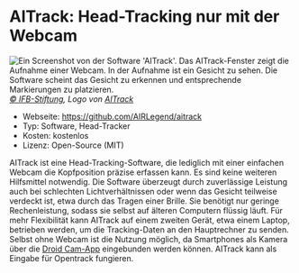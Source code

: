 # AITrack: Head-Tracking nur mit der Webcam

![](/aitrack.jpg "Ein Screenshot von der Software 'AITrack'. Das AITrack-Fenster zeigt die Aufnahme einer Webcam. In der Aufnahme ist ein Gesicht zu sehen. Die Software scheint das Gesicht zu erkennen und entsprechende Markierungen zu platzieren.")
*[© IFB-Stiftung](https://ifb-stiftung.de/), Logo von [AITrack](https://github.com/AIRLegend/aitrack/blob/master/Images/Logo.png)*

- Webseite: https://github.com/AIRLegend/aitrack
- Typ: Software, Head-Tracker
- Kosten: kostenlos
- Lizenz: Open-Source (MIT)

AITrack ist eine Head-Tracking-Software, die lediglich mit einer einfachen Webcam die Kopfposition präzise erfassen kann. Es sind keine weiteren Hilfsmittel notwendig. Die Software überzeugt durch zuverlässige Leistung auch bei schlechten Lichtverhältnissen oder wenn das Gesicht teilweise verdeckt ist, etwa durch das Tragen einer Brille. Sie benötigt nur geringe Rechenleistung, sodass sie selbst auf älteren Computern flüssig läuft. Für mehr Flexibilität kann AITrack auf einem zweiten Gerät, etwa einem Laptop, betrieben werden, um die Tracking-Daten an den Hauptrechner zu senden. Selbst ohne Webcam ist die Nutzung möglich, da Smartphones als Kamera über die [Droid Cam-App](https://play.google.com/store/apps/details?id=com.dev47apps.droidcam) eingebunden werden können. AITrack kann als Eingabe für Opentrack fungieren.
